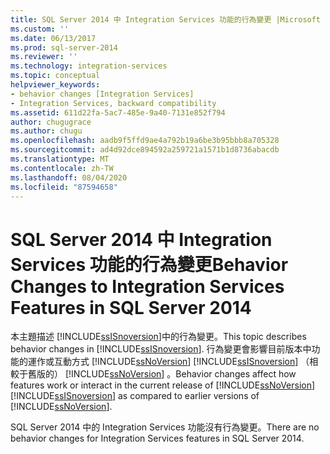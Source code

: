 ```yaml
---
title: SQL Server 2014 中 Integration Services 功能的行為變更 |Microsoft Docs
ms.custom: ''
ms.date: 06/13/2017
ms.prod: sql-server-2014
ms.reviewer: ''
ms.technology: integration-services
ms.topic: conceptual
helpviewer_keywords:
- behavior changes [Integration Services]
- Integration Services, backward compatibility
ms.assetid: 611d22fa-5ac7-485e-9a40-7131e852f794
author: chugugrace
ms.author: chugu
ms.openlocfilehash: aadb9f5ffd9ae4a792b19a6be3b95bbb8a705328
ms.sourcegitcommit: ad4d92dce894592a259721a1571b1d8736abacdb
ms.translationtype: MT
ms.contentlocale: zh-TW
ms.lasthandoff: 08/04/2020
ms.locfileid: "87594658"
---
```

# <a name="behavior-changes-to-integration-services-features-in-sql-server-2014"></a><span data-ttu-id="00369-102">SQL Server 2014 中 Integration Services 功能的行為變更</span><span class="sxs-lookup"><span data-stu-id="00369-102">Behavior Changes to Integration Services Features in SQL Server 2014</span></span>
  <span data-ttu-id="00369-103">本主題描述 [!INCLUDE[ssISnoversion](../includes/ssisnoversion-md.md)]中的行為變更。</span><span class="sxs-lookup"><span data-stu-id="00369-103">This topic describes behavior changes in [!INCLUDE[ssISnoversion](../includes/ssisnoversion-md.md)].</span></span> <span data-ttu-id="00369-104">行為變更會影響目前版本中功能的運作或互動方式 [!INCLUDE[ssNoVersion](../includes/ssnoversion-md.md)] [!INCLUDE[ssISnoversion](../includes/ssisnoversion-md.md)] （相較于舊版的） [!INCLUDE[ssNoVersion](../includes/ssnoversion-md.md)] 。</span><span class="sxs-lookup"><span data-stu-id="00369-104">Behavior changes affect how features work or interact in the current release of [!INCLUDE[ssNoVersion](../includes/ssnoversion-md.md)][!INCLUDE[ssISnoversion](../includes/ssisnoversion-md.md)] as compared to earlier versions of [!INCLUDE[ssNoVersion](../includes/ssnoversion-md.md)].</span></span>  
  
 <span data-ttu-id="00369-105">SQL Server 2014 中的 Integration Services 功能沒有行為變更。</span><span class="sxs-lookup"><span data-stu-id="00369-105">There are no behavior changes for Integration Services features in SQL Server 2014.</span></span>  
  
  
